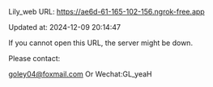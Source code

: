 Lily_web URL: https://ae6d-61-165-102-156.ngrok-free.app

Updated at: 2024-12-09 20:14:47

If you cannot open this URL, the server might be down.

Please contact: 

goley04@foxmail.com Or Wechat:GL_yeaH